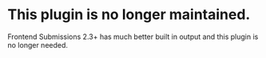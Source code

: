 # This plugin is no longer maintained.

Frontend Submissions 2.3+ has much better built in output and this plugin is no longer needed.
